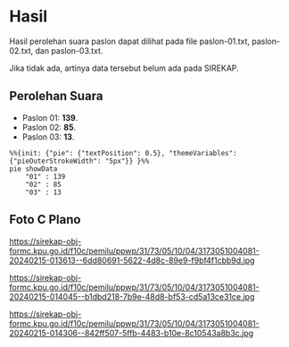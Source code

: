 # Hasil

Hasil perolehan suara paslon dapat dilihat pada file paslon-01.txt, paslon-02.txt, dan paslon-03.txt.

Jika tidak ada, artinya data tersebut belum ada pada SIREKAP.

## Perolehan Suara

 * Paslon 01: **139**.
 * Paslon 02: **85**.
 * Paslon 03: **13**.

```mermaid
%%{init: {"pie": {"textPosition": 0.5}, "themeVariables": {"pieOuterStrokeWidth": "5px"}} }%%
pie showData
    "01" : 139
    "02" : 85
    "03" : 13
```
## Foto C Plano

https://sirekap-obj-formc.kpu.go.id/f10c/pemilu/ppwp/31/73/05/10/04/3173051004081-20240215-013613--6dd80691-5622-4d8c-89e9-f9bf4f1cbb9d.jpg

https://sirekap-obj-formc.kpu.go.id/f10c/pemilu/ppwp/31/73/05/10/04/3173051004081-20240215-014045--b1dbd218-7b9e-48d8-bf53-cd5a13ce31ce.jpg

https://sirekap-obj-formc.kpu.go.id/f10c/pemilu/ppwp/31/73/05/10/04/3173051004081-20240215-014306--842ff507-5ffb-4483-b10e-8c10543a8b3c.jpg

